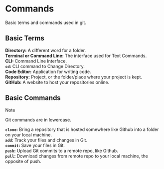 # Commands

Basic terms and commands used in git.

## Basic Terms

**Directory:** A different word for a folder.  
**Terminal or Command Line:** The interface used for Text Commands.  
**CLI:** Command Line Interface.  
**`cd`:** CLI command to Change Directory.  
**Code Editor:** Application for writing code.  
**Repository:** Project, or the folder/place where your project is kept.  
**GitHub:** A website to host your repositories online.  

## Basic Commands

> [!NOTE]
> Git commands are in lowercase.

**`clone`:** Bring a repository that is hosted somewhere like Github into a folder on your local machine.  
**`add`:** Track your files and changes in Git.  
**`commit`:** Save your files in Git.  
**`push`:** Upload Git commits to a remote repo, like Github.  
**`pull`:** Download changes from remote repo to your local machine, the opposite of push.  
